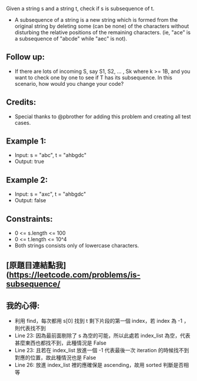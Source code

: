 Given a string s and a string t, check if s is subsequence of t.

* A subsequence of a string is a new string which is formed from the original string by deleting some (can be none) of the characters without disturbing the relative positions of the remaining characters. (ie, "ace" is a subsequence of "abcde" while "aec" is not).

## Follow up:
* If there are lots of incoming S, say S1, S2, ... , Sk where k >= 1B, and you want to check one by one to see if T has its subsequence. In this scenario, how would you change your code?

## Credits:
* Special thanks to @pbrother for adding this problem and creating all test cases.

 

## Example 1:

* Input: s = "abc", t = "ahbgdc"
* Output: true
## Example 2:

* Input: s = "axc", t = "ahbgdc"
* Output: false
 

## Constraints:

* 0 <= s.length <= 100
* 0 <= t.length <= 10^4
* Both strings consists only of lowercase characters.

## [原題目連結點我](https://leetcode.com/problems/is-subsequence/
	
## 我的心得:
* 利用 find，每次都用 s[0] 找到 t 剩下片段的第一個 index，若 index 為 -1 ，則代表找不到
* Line 23: 因為最前面剔除了 s 為空的可能，所以此處若 index_list 為空，代表甚麼東西也都找不到，此種情況是 False
* Line 23: 且若在 index_list 放進一個 -1 代表最後一次 iteration 的時候找不到對應的位置，故此種情況也是 False
* Line 26: 放進 index_list 裡的應確保是 ascending，故用 sorted 判斷是否相等